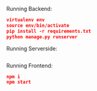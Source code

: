 Running Backend:

```json
virtualenv env
source env/bin/activate
pip install -r requirements.txt
python manage.py runserver
```

Running Serverside:
```redis-server
```

Running Frontend:

```json
npm i
npm start
```